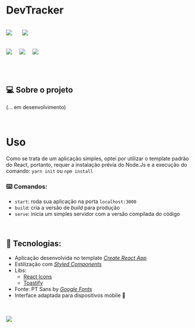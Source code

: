 # DevTracker
<br/>

<div>
<img src="https://img.shields.io/github/license/ManuCoutinho/manucoutinho.github.io.svg"style="margin-right: 24px"/>
<img src="https://img.shields.io/website-up-down-green-red/http/monip.org.svg"/>
</div>

<br/>
<div style="margin: 16px 0px"> 
<img src="https://img.shields.io/badge/HTML5-E34F26?style=for-the-badge&logo=html5&logoColor=white" style="margin-right: 16px"/> 
<img src="https://img.shields.io/badge/styled--components-DB7093?style=for-the-badge&logo=styled-components&logoColor=white" style="margin-right: 16px"/> 
<img src="https://img.shields.io/badge/React-20232A?style=for-the-badge&logo=react&logoColor=61DAFB" style="margin-right: 16px"/>
</div>
<br/>
<br/>

## 💻 Sobre o projeto


(... em desenvolvimento)

<br/>

# Uso
Como se trata de um aplicação simples, optei por utilizar o template padrão do React, portanto, requer a instalação prévia do Node.Js e a execução do comando:
`yarn init` ou `npm install`

### ⌨️ Comandos:

* `start`: roda sua aplicação na porta `localhost:3000`
* `build`: cria a versão de _build_ para produção
* `serve`: inicia um simples servidor com a versão compilada do código

<br/>

## 🔨 Tecnologias:

* Aplicação desenvolvida no template [_Create React App_](https://create-react-app.dev/)
* Estilização com [_Styled Components_](https://styled-components.com/)
* Libs:
   * [React Icons](https://react-icons.github.io/react-icons/)
   * [Toastify](https://fkhadra.github.io/react-toastify/introduction)
* Fonte: PT Sans by [_Google Fonts_](https://fonts.google.com/)
* Interface adaptada para dispositivos mobile 📱


<br/>
<br/>
<div>
<img src="http://ForTheBadge.com/images/badges/built-with-love.svg"/>
</div>

